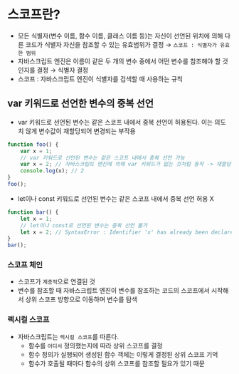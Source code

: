 # 스코프란?

- 모든 식별자(변수 이름, 함수 이름, 클래스 이름 등)는 자신이 선언된 위치에 의해 다른 코드가 식별자 자신을 참조할 수 있는 유효범위가 결정 → `스코프 : 식별자가 유효한 범위`
- 자바스크립트 엔진은 이름이 같은 두 개의 변수 중에서 어떤 변수를 참조해야 할 것인지를 결정 → 식별자 결정
- 스코프 : 자바스크립트 엔진이 식별자를 검색할 때 사용하는 규칙

## var 키워드로 선언한 변수의 중복 선언

- var 키워드로 선언된 변수는 같은 스코프 내에서 중복 선언이 허용된다. 이는 의도치 않게 변수값이 재할당되어 변경되는 부작용

```jsx
function foo() {
	var x = 1;
	// var 키워드로 선언된 변수는 같은 스코프 내에서 중복 선언 가능
	var x = 2; // 자바스크립트 엔진에 의해 var 키워드가 없는 것처럼 동작 -> 재할당이 된다.
	console.log(x); // 2
}
foo();
```

- let이나 const 키워드로 선언된 변수는 같은 스코프 내에서 중복 선언 허용 X

```jsx
function bar() {
	let x = 1;
	// let이나 const로 선언된 변수는 중복 선언 불가
	let x = 2; // SyntaxError : Identifier 'x' has already been declared
}
bar();
```

### 스코프 체인

- 스코프가 `계층적`으로 연결된 것
- 변수를 참조할 때 자바스크립트 엔진이 변수를 참조하는 코드의 스코프에서 시작해서 상위 스코프 방향으로 이동하며 변수를 탐색

### 렉시컬 스코프

- 자바스크립트는 `렉시컬 스코프`를 따른다.
    - 함수를 `어디서` 정의했는지에 따라 상위 스코프를 결정
    - 함수 정의가 실행되어 생성된 함수 객체는 이렇게 결정된 상위 스코프 기억
    - 함수가 호출될 때마다 함수의 상위 스코프를 참조할 필요가 있기 때문